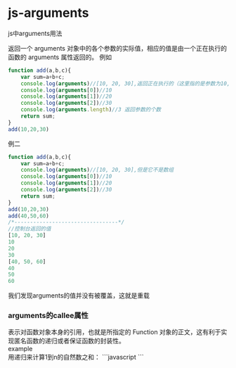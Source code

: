 # js-arguments
js中arguments用法

返回一个 arguments 对象中的各个参数的实际值，相应的值是由一个正在执行的函数的 arguments 属性返回的。
例如
```javascript
function add(a,b,c){
	var sum=a+b+c;
	console.log(arguments)//[10, 20, 30],返回正在执行的（这里指的是参数为10,20,30的这个函数传入的参数）
	console.log(arguments[0])//10
	console.log(arguments[1])//20
	console.log(arguments[2])//30
	console.log(arguments.length)//3 返回参数的个数
	return sum;
}
add(10,20,30)
```

例二
```javascript
function add(a,b,c){
	var sum=a+b+c;
	console.log(arguments)//[10, 20, 30],但是它不是数组
	console.log(arguments[0])//10
	console.log(arguments[1])//20
	console.log(arguments[2])//30
	return sum;
}
add(10,20,30)
add(40,50,60)
/*---------------------------------*/
//控制台返回的值
[10, 20, 30]
10
20
30
[40, 50, 60]
40
50
60

```
我们发现arguments的值并没有被覆盖，这就是重载


<h3>arguments的callee属性</h3>
表示对函数对象本身的引用，也就是所指定的 Function 对象的正文，这有利于实现匿名函数的递归或者保证函数的封装性。<br>
example<br>
用递归来计算1到n的自然数之和：
```javascript
<script>
   var sum=function(n){
　   if(1==n) {
       return 1;
　   } else {
       return n + arguments.callee(n-1);
     }
　 }
　 alert(sum(100));
</script>
```

